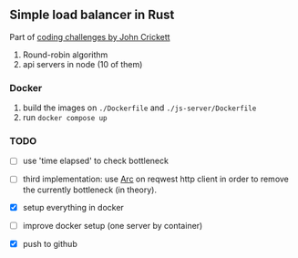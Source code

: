 ## Simple load balancer in Rust

Part of [coding challenges by John Crickett](https://codingchallenges.fyi/challenges/challenge-load-balancer/)

1. Round-robin algorithm
2. api servers in node (10 of them)

### Docker
1. build the images on `./Dockerfile` and `./js-server/Dockerfile`
2. run `docker compose up`

### TODO
- [ ] use 'time elapsed' to check bottleneck
- [ ] third implementation: use [Arc](https://doc.rust-lang.org/std/sync/struct.Arc.html) on reqwest http client in order to remove
the currently bottleneck (in theory).
- [X] setup everything in docker
- [ ] improve docker setup (one server by container)
- [X] push to github



